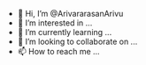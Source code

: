 - 👋 Hi, I’m @ArivararasanArivu
- 👀 I’m interested in ...
- 🌱 I’m currently learning ...
- 💞️ I’m looking to collaborate on ...
- 📫 How to reach me ...

<!---
ArivararasanArivu/ArivararasanArivu is a ✨ special ✨ repository because its `README.md` (this file) appears on your GitHub profile.
You can click the Preview link to take a look at your changes.
--->
